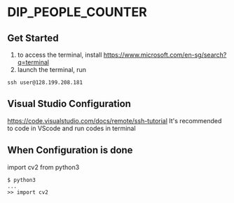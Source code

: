 # DIP_PEOPLE_COUNTER

## Get Started
1. to access the terminal, install https://www.microsoft.com/en-sg/search?q=terminal
2. launch the terminal, run
```
ssh user@128.199.208.181
```

## Visual Studio Configuration
https://code.visualstudio.com/docs/remote/ssh-tutorial
It's recommended to code in VScode and run codes in terminal

## When Configuration is done
import cv2 from python3
```
$ python3
...
>> import cv2
```